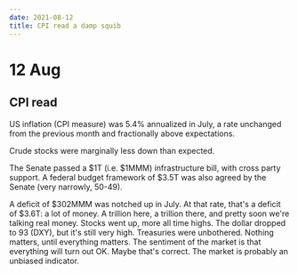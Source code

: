 ```yaml
---
date: 2021-08-12
title: CPI read a damp squib
---
```



# 12 Aug 

## CPI read

US inflation (CPI measure) was 5.4% annualized in July, a rate unchanged from the previous month and fractionally above expectations.

Crude stocks were marginally less down than expected.

The Senate passed a $1T (i.e. $1MMM) infrastructure bill, with cross party support. 
A federal budget framework of $3.5T was also agreed by the Senate (very narrowly, 50-49).

A deficit of $302MMM was notched up in July. At that rate, that's a deficit of $3.6T: a lot of money.
A trillion here, a trillion there, and pretty soon we're talking real money.
Stocks went up, more all time highs.
The dollar dropped to 93 (DXY), but it's still very high.
Treasuries were unbothered.
Nothing matters, until everything matters. 
The sentiment of the market is that everything will turn out OK.
Maybe that's correct.
The market is probably an unbiased indicator.


